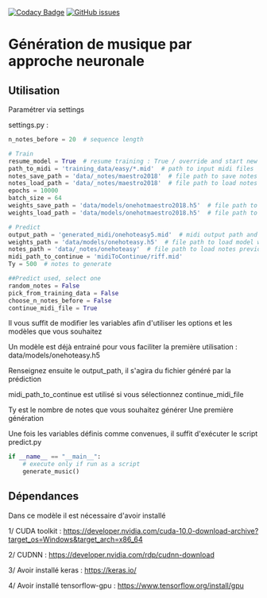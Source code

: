 [![Codacy Badge](https://api.codacy.com/project/badge/Grade/c66e6d20dd2e47a18e7bdc36d98493e7)](https://www.codacy.com?utm_source=github.com&amp;utm_medium=referral&amp;utm_content=ambroisernd/projet2AMusic&amp;utm_campaign=Badge_Grade)
[![GitHub issues](https://img.shields.io/github/issues/ambroisernd/projetWeb)](https://github.com/ambroisernd/projetWeb/issues)

# Génération de musique par approche neuronale

## Utilisation

Paramétrer via settings

settings.py :

```python
n_notes_before = 20  # sequence length

# Train
resume_model = True  # resume training : True / override and start new training : False
path_to_midi = 'training_data/easy/*.mid'  # path to input midi files
notes_save_path = 'data/_notes/maestro2018'  # file path to save notes parsed from input midi files
notes_load_path = 'data/_notes/maestro2018'  # file path to load notes previously parsed to resume training
epochs = 10000
batch_size = 64
weights_save_path = 'data/models/onehotmaestro2018.h5'  # file path to save model weights
weights_load_path = 'data/models/onehotmaestro2018.h5'  # file path to load model weights

# Predict
output_path = 'generated_midi/onehoteasy5.mid'  # midi output path and file name
weights_path = 'data/models/onehoteasy.h5'  # file path to load model weights
notes_path = 'data/_notes/onehoteasy'  # file path to load notes previously parsed in train.py
midi_path_to_continue = 'midiToContinue/riff.mid'
Ty = 500  # notes to generate

##Predict used, select one
random_notes = False
pick_from_training_data = False
choose_n_notes_before = False
continue_midi_file = True
```

Il vous suffit de modifier les variables afin d'utiliser les options et les modèles que vous souhaitez

Un modèle est déjà entrainé pour vous faciliter la première utilisation : data/models/onehoteasy.h5

Renseignez ensuite le output_path, il s'agira du fichier généré par la prédiction

midi_path_to_continue est utilisé si vous sélectionnez continue_midi_file

Ty est le nombre de notes que vous souhaitez générer
Une première génération

Une fois les variables définis comme convenues, il suffit d'exécuter le script predict.py

```python
if __name__ == "__main__":
    # execute only if run as a script
    generate_music()
```

## Dépendances

Dans ce modèle il est nécessaire d'avoir installé

1/ CUDA toolkit : <https://developer.nvidia.com/cuda-10.0-download-archive?target_os=Windows&target_arch=x86_64>

2/ CUDNN : <https://developer.nvidia.com/rdp/cudnn-download>

3/ Avoir installé keras : <https://keras.io/>

4/ Avoir installé tensorflow-gpu : <https://www.tensorflow.org/install/gpu>

